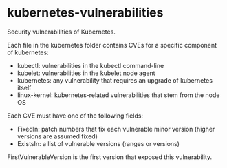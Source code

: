 # kubernetes-vulnerabilities

Security vulnerabilities of Kubernetes.

Each file in the kubernetes folder contains CVEs for a specific component of kubernetes:

- kubectl: vulnerabilities in the kubectl command-line
- kubelet: vulnerabilities in the kubelet node agent
- kubernetes: any vulnerability that requires an upgrade of kubernetes itself
- linux-kernel: kubernetes-related vulnerabilities that stem from the node OS

Each CVE must have one of the following fields:

- FixedIn: patch numbers that fix each vulnerable minor version (higher versions are assumed fixed)
- ExistsIn: a list of vulnerable versions (ranges or versions)

FirstVulnerableVersion is the first version that exposed this vulnerability.
